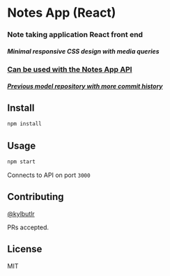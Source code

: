 # Notes App (React)
### Note taking application React front end
##### Minimal responsive CSS design with media queries
### [Can be used with the Notes App API](https://github.com/kylbutlr/notes-app-api)
##### [Previous model repository with more commit history](https://github.com/kylbutlr/notes-app)

## Install

```bash
npm install
```

## Usage

```bash
npm start
```

Connects to API on port `3000`

## Contributing

[@kylbutlr](https://github.com/kylbutlr)

PRs accepted.

## License

MIT

